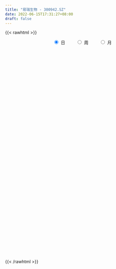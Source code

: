```yaml
---
title: "易瑞生物 - 300942.SZ"
date: 2022-06-15T17:31:27+08:00
draft: false
---
```

{{< rawhtml >}}
    <div style="text-align: center">
        <label style="padding: 1rem;"><input style="margin-right: .5rem" type="radio" name="period" value="D" checked onclick="period_change(this)">日</label>
        <label style="padding: 1rem;"><input style="margin-right: .5rem" type="radio" name="period" value="W" onclick="period_change(this)">周</label>
        <label style="padding: 1rem;"><input style="margin-right: .5rem" type="radio" name="period" value="M" onclick="period_change(this)">月</label>
    </div>
    <div id="chart" style="height: 700px;"></div> 
    <script type="text/javascript">
        const D_v = [279755.06,188403.3,221641.93,152566.03,153654.93,127085.87,84491.31,83499.52,71512.62,59123.34,61080.23,44884.67,67036.78,63543.67,135562.71,148686.17,78636.88,68872.18,53195.93,41425.72,33479.19,49875.43,51352.64,62597.63,61148.64,69597.68,40788.66,37536.5,26114.62,25911.41,30234.73,28211.03,25060.8,28351.34,35619.88,65039.66,72675.72,70025.19,50356.42,158383.12,156424.78,131059.04,154776.22,127318.85,109250.95,78703.39,117988.22,116887.33,110960.3,156172.21,125263.96,108899.17,80604.07,82372.97,80002.42,47372.64,43486.73,48107.46,53986.87,65742.09,64084.0,55228.84,53587.89,34488.55,39246.0,29333.37,38713.79,31455.11,29136.9,34364.57,69230.31,58573.95,41729.26,30978.1,28121.85,65242.85,44527.0,70469.61,73253.2,48001.06,42517.33,27955.58,28753.88,26866.84,35921.79,28313.08,26892.07,18427.32,21470.28,42748.47,60579.39,55135.53,76787.23,49696.63,36088.09,33432.94,41871.88,46155.1,31952.72,22285.05,20384.08,51089.37,63665.97,37195.7,69541.22,89143.31,57887.67,59114.38,42092.91,41153.94,40420.63,67367.44,80460.29,115011.47,104765.4,115134.87,77580.27,73922.85,49116.07,47219.81,40361.69,62577.21,48141.95,36058.7,41335.79,65576.46,29747.3,22471.52,22475.93,25942.16,34009.27,29161.07,29401.36,23418.02,39359.62,30891.89,24176.95,17313.54,21475.92,31676.88,23057.41,14587.15,21020.07,18829.95,18216.85,20767.64,20868.5,39468.34,25351.12,14515.72,11983.57,15774.66,12079.6,7691.88,12952.93,9853.58,10841.02,16847.54,13456.4,10710.86,13040.04,21234.38,16512.69,9966.58,8596.96,9895.03,12089.05,9433.93,8571.01,17161.03,10636.72,9089.3,11615.29,11628.24,17740.25,12845.98,10302.33,7830.37,16017.39,9560.69,10427.7,10724.16,20338.19,16198.53,14522.12,11553.51,14559.56,14572.48,16736.75,21119.52,61562.69,50517.13,67728.78,85915.24,57191.9,55378.25,57218.53,33386.51,24994.82,14542.38,15597.16,16165.95,14585.68,22481.61,17704.97,18945.84,18294.04,25582.48,18977.94,21397.26,12966.02,18624.02,11007.54,17456.04,45687.79,48409.48,38024.8,25322.29,24784.41,12963.77,55761.11,192491.14,235516.05,169464.3,166423.12,210418.91,163918.95,134895.54,80554.19,108480.32,80673.16,42250.99,50714.3,33502.47,51052.04,41519.35,35760.38,32530.36,37354.87,76424.79,66445.24,31346.72,25667.08,28517.56,60590.65,62821.39,54251.54,39297.27,25586.11,47856.2,49046.47,148925.51,143113.94,90834.81,80357.45,85498.46,56585.03,56354.98,58178.63,106530.43,180915.86,248476.4,240259.37,179590.07,194840.35,134517.82,113456.7,104704.75,69160.28,139521.55,92142.67,78809.25,88832.57,63381.75,91088.43,62241.4,41909.23,49903.77,47887.68,47106.18,43200.11,27268.73,68130.89,43092.49,30161.23,23897.47,34139.81,37338.94,29255.48,35949.83,44149.39,43187.93,33927.06,35089.85,38943.9,44712.82,49429.65,40079.08,60927.09,38442.94,33030.32,32701.65,23329.97,19038.44,22457.07,32050.97,49881.36,43895.95,21577.8,18282.98,32589.24,17917.02,24956.22,20875.88,23101.84,29666.61,31546.31,28565.78,21061.77,17977.17,22125.17,28227.06,25274.66]
const D_histogram = [0.0,-0.3860968661,-0.3121374664,-0.474379675,-0.5644839732,-0.8241727542,-1.0080979295,-1.0438900712,-1.0885170994,-1.0004823726,-0.9394843039,-0.8377763827,-0.807786516,-0.6769748725,-0.3446947486,-0.0897568836,0.0244107589,0.0551548623,0.0580385841,0.0297747977,0.0344562594,0.1200900022,0.1770336282,0.2572786349,0.3830734215,0.4367766662,0.4121274884,0.3342541225,0.2952643612,0.2584044949,0.2063539587,0.2153253578,0.1958508644,0.2159192589,0.2700772303,0.3695888724,0.4487105495,0.5060527405,0.4549635199,0.7230115083,0.7280272851,0.7372886497,0.9346690722,1.027521454,0.8849132376,0.7125008303,0.6960242225,0.6125511079,0.5621795116,0.678780644,0.7321952094,0.4843515727,0.3263314038,0.1332333686,-0.1422313716,-0.2911842564,-0.4015095383,-0.3896659726,-0.3418253766,-0.312718285,-0.2266048309,-0.2504338383,-0.3490108249,-0.3901961597,-0.4638369633,-0.5158884299,-0.464988011,-0.4105182543,-0.3493492801,-0.3553147841,-0.2082306244,-0.0809437242,-0.038285659,-0.0495439001,-0.0977218013,0.0200556412,0.0492833007,0.1687839863,0.2169633782,0.2601776529,0.1742534361,0.0791415689,-0.0060743952,-0.0965612085,-0.0615818693,-0.0581461221,-0.076443398,-0.1193544645,-0.1336899945,-0.0301413543,0.0359979855,0.128747558,0.266843743,0.2832014949,0.2255820413,0.2025971948,0.2205709153,0.1076948111,-0.0240878372,-0.0841763791,-0.1336390703,-0.0912193911,0.0176235783,0.0276982126,0.1597085574,0.3155510936,0.367037899,0.2998031994,0.2688492543,0.1435826001,0.0586157875,0.1181004332,0.2175119251,0.4045266226,0.5374444924,0.7795106628,0.7819614489,0.5716884509,0.3360833729,0.1619176372,0.0037512482,0.0234398931,-0.0258085434,-0.1034995436,-0.1340824239,-0.3904152265,-0.4924805851,-0.6011475825,-0.6156264595,-0.5618879605,-0.4784157159,-0.4517062424,-0.4794523216,-0.4724124517,-0.5500754161,-0.5510590776,-0.5390501656,-0.5208513896,-0.4328076171,-0.2975953548,-0.2234678835,-0.1642003129,-0.1769679025,-0.2089242022,-0.1971493936,-0.1319674428,-0.1525752432,-0.1029964384,-0.1336820201,-0.1814918319,-0.1809553092,-0.1369683995,-0.1296444508,-0.1102888682,-0.095642551,-0.053865227,0.0028500199,0.09721912,0.1583280519,0.179071446,0.1908879057,0.0926700101,-0.0357543952,-0.0863150385,-0.1139429312,-0.1191072549,-0.156874728,-0.1782783025,-0.1457773012,-0.2097731373,-0.2206520569,-0.2048232403,-0.1222015169,-0.1032380242,-0.0177193993,0.058485157,0.1240855905,0.1429417978,0.2141483257,0.2514048586,0.2725142606,0.2881570152,0.356970668,0.3500289073,0.3219746518,0.2890824183,0.2465651021,0.2194653026,0.2259236733,0.2506476408,0.3519613297,0.3860385449,0.4908169687,0.6486144503,0.6205709847,0.5673609509,0.3562834837,0.1145848292,-0.0949687365,-0.2125460056,-0.2728462266,-0.2692126825,-0.2633741774,-0.209272532,-0.1879063891,-0.2107243559,-0.2065909666,-0.1514874441,-0.1473904333,-0.1081336082,-0.1022575795,-0.0969573005,-0.1010092271,-0.1289874283,-0.0342698792,0.0737515962,0.1421612977,0.158220407,0.107079533,0.0730535651,0.1349732222,0.5381029568,0.870446787,1.0458436575,1.0844875123,1.2984011667,1.2729547747,0.8572367006,0.4930731938,0.1026081337,-0.2585802059,-0.4938266421,-0.7585693333,-0.9183406715,-1.0107839106,-1.0596209828,-1.0123336801,-0.9534704713,-0.834019249,-0.6643609731,-0.6697245538,-0.6559836871,-0.5912031239,-0.4926512406,-0.3833573152,-0.2224083276,-0.1212525621,-0.1270562637,-0.0882635255,-0.1107812112,-0.0343625518,0.37136489,0.5433756802,0.655644697,0.688627515,0.6654258612,0.6073466744,0.4212154149,0.2248858272,0.2029748252,0.3223426591,0.7976851416,0.773158601,0.5363174632,0.4513726546,0.3252970165,0.2010070524,0.0022070541,-0.119920731,-0.0801027192,-0.2240354024,-0.2944796616,-0.260253803,-0.2496921233,-0.3739244624,-0.4967826406,-0.5390928644,-0.6359605458,-0.7343310959,-0.7304485067,-0.6820741517,-0.6680594557,-0.5260976025,-0.4952549671,-0.4496702475,-0.3994010951,-0.4098238411,-0.4689320003,-0.4841884648,-0.5881188823,-0.5551303676,-0.4776310818,-0.4651902357,-0.3705887518,-0.2343486809,-0.1054215707,0.0334634513,0.1233697993,0.1571613869,0.2174693802,0.2390479337,0.2442482523,0.2415445933,0.2462416082,0.2400916999,0.2728670388,0.3347198552,0.2576301568,0.2302868773,0.1992943074,0.208666364,0.1779154546,0.1761914164,0.1687371243,0.1915207622,0.2418369044,0.2775030877,0.2817013189,0.2321287296,0.2243135539,0.2336350715,0.2111949041,0.1816674788]
const D_fast = [0.0,-0.4826210826,-0.4866960495,-0.7675331769,-0.9987584684,-1.4644904379,-1.9004400956,-2.1972047551,-2.5139610581,-2.6760469245,-2.8499199317,-2.9576561063,-3.1296128686,-3.1680449431,-2.9219385065,-2.6894398623,-2.5691695301,-2.5246367111,-2.5072433433,-2.5280634302,-2.5147679037,-2.3991116603,-2.2979096273,-2.1533449619,-1.9317818199,-1.7688844087,-1.6905017143,-1.6848115497,-1.6499852206,-1.6222439632,-1.6227060098,-1.5599032712,-1.5304150485,-1.4563668392,-1.3346895603,-1.1427807001,-0.9514813856,-0.7676260095,-0.7049743501,-0.2561734847,-0.0691508866,0.1244326405,0.555480331,0.9052130763,0.9838331693,0.9895459696,1.1470754174,1.2167400798,1.3069133613,1.5932096547,1.8296730225,1.702917279,1.6264799611,1.466690268,1.1556676849,0.933918736,0.7232160696,0.6376431421,0.6000273939,0.5509549143,0.5804171606,0.4939796936,0.3081500008,0.169415626,-0.0201844183,-0.2012079924,-0.2665545762,-0.3147143832,-0.340882729,-0.4356769289,-0.3406504254,-0.2335994563,-0.2005128058,-0.2241570219,-0.2967653734,-0.1739740206,-0.1324255359,0.0292711462,0.1316913826,0.2399500706,0.1975892129,0.1222627378,0.0355281749,-0.0790989405,-0.0595150686,-0.070615852,-0.1080239774,-0.1807736599,-0.2285316886,-0.132518387,-0.0573795508,0.0675569112,0.2723640319,0.3595221575,0.3582982143,0.3859626665,0.4590791158,0.3731267144,0.2353221068,0.1541894701,0.0713170114,0.0909318428,0.2041807068,0.2211798942,0.3931173784,0.6278476879,0.7710939682,0.7788100684,0.8150684368,0.7256974327,0.655384567,0.744394321,0.8981837942,1.1863301473,1.4536091402,1.8905529763,2.0884941246,2.0211432393,1.8695590046,1.7358726781,1.5786441012,1.6041927193,1.548492147,1.444926261,1.3808227747,1.0268861654,0.8017006606,0.5427467675,0.3743612756,0.2876277845,0.2514961002,0.165279013,0.0176698534,-0.0933933896,-0.308575208,-0.4473236389,-0.5700772684,-0.6820913397,-0.7022494714,-0.6414360479,-0.6231755475,-0.6049580551,-0.6619676203,-0.7461549706,-0.7836675103,-0.7514774203,-0.8102290315,-0.7863993363,-0.8505054231,-0.9436881928,-0.9883904973,-0.9786456876,-1.0037328516,-1.011949486,-1.0212138066,-0.9929027893,-0.9354750374,-0.8168011573,-0.7161102125,-0.6505989569,-0.5910605207,-0.6661109138,-0.8034739179,-0.8756133209,-0.9317269464,-0.9666680838,-1.0436542389,-1.109627389,-1.113570713,-1.2300098334,-1.2960517673,-1.3314287608,-1.2793574166,-1.2862034299,-1.2051146548,-1.1142888093,-1.0176669781,-0.9630753214,-0.8383317121,-0.7382239645,-0.6489859974,-0.5613039891,-0.4032476692,-0.322682203,-0.2702427956,-0.2308644246,-0.2117404652,-0.1839739391,-0.12103465,-0.0336487723,0.1556552489,0.2862421004,0.5137247663,0.8336758605,0.960775141,1.049405345,0.9273987487,0.7143463015,0.4810505516,0.3103367812,0.1818250035,0.118155377,0.0581503377,0.0599338501,0.0343233957,-0.04117566,-0.0886900123,-0.0714583509,-0.1042089483,-0.0919855253,-0.1116738916,-0.1306129376,-0.1599171709,-0.2201422293,-0.1339921499,-0.0075327755,0.0964172504,0.1520314615,0.1276604707,0.1118978941,0.2075608567,0.7452163305,1.2951718575,1.7320296423,2.0417953753,2.5803093213,2.873101623,2.671692724,2.4307975157,2.0659844891,1.640151098,1.2814480012,0.8270629767,0.4377064706,0.0925672539,-0.2211750641,-0.4269711814,-0.6064755904,-0.6955291804,-0.6919611477,-0.8647558669,-1.0150109219,-1.0980311397,-1.1226420665,-1.10918747,-1.0038405642,-0.9329979393,-0.9705657068,-0.95383885,-1.0040518384,-0.936223817,-0.4376551527,-0.1298004425,0.1463797486,0.3515194453,0.4946742568,0.5884317387,0.5076043328,0.367496202,0.3963289062,0.596282405,1.2710461729,1.4398092825,1.3370475104,1.3649458656,1.3201944815,1.2461562805,1.0479080458,0.8958000779,0.9155924099,0.7156508761,0.5715867015,0.5407491094,0.4888877582,0.2711743035,0.0241204651,-0.1529629748,-0.4088207926,-0.6907741167,-0.8695036542,-0.991647837,-1.144648005,-1.1342105524,-1.2271816588,-1.294014501,-1.3435956224,-1.4564743287,-1.6328154879,-1.7691190687,-2.0200792067,-2.125873284,-2.1677817686,-2.2716384814,-2.2696841854,-2.1920312848,-2.0894595673,-1.9422086825,-1.8214598846,-1.7483779503,-1.6337026119,-1.552362075,-1.4860996933,-1.428417204,-1.362159787,-1.3082867704,-1.2072946717,-1.0617618916,-1.0744440508,-1.0442156109,-1.025384604,-0.9638459564,-0.9501180022,-0.9077941862,-0.8730641972,-0.8024003688,-0.6916250005,-0.5865830452,-0.5119594844,-0.5034998912,-0.4552366785,-0.387506393,-0.3571478343,-0.34125839]
const D_slow = [0.0,-0.0965242165,-0.1745585831,-0.2931535019,-0.4342744952,-0.6403176837,-0.8923421661,-1.1533146839,-1.4254439588,-1.6755645519,-1.9104356279,-2.1198797235,-2.3218263525,-2.4910700707,-2.5772437578,-2.5996829787,-2.593580289,-2.5797915734,-2.5652819274,-2.557838228,-2.5492241631,-2.5192016625,-2.4749432555,-2.4106235968,-2.3148552414,-2.2056610749,-2.1026292028,-2.0190656721,-1.9452495818,-1.8806484581,-1.8290599684,-1.775228629,-1.7262659129,-1.6722860982,-1.6047667906,-1.5123695725,-1.4001919351,-1.27367875,-1.15993787,-0.979184993,-0.7971781717,-0.6128560093,-0.3791887412,-0.1223083777,0.0989199317,0.2770451393,0.4510511949,0.6041889719,0.7447338498,0.9144290108,1.0974778131,1.2185657063,1.3001485572,1.3334568994,1.2978990565,1.2251029924,1.1247256078,1.0273091147,0.9418527705,0.8636731993,0.8070219915,0.744413532,0.6571608257,0.5596117858,0.443652545,0.3146804375,0.1984334348,0.0958038712,0.0084665511,-0.0803621449,-0.132419801,-0.152655732,-0.1622271468,-0.1746131218,-0.1990435721,-0.1940296618,-0.1817088366,-0.1395128401,-0.0852719955,-0.0202275823,0.0233357767,0.043121169,0.0416025701,0.017462268,0.0020668007,-0.0124697298,-0.0315805794,-0.0614191955,-0.0948416941,-0.1023770327,-0.0933775363,-0.0611906468,0.0055202889,0.0763206627,0.132716173,0.1833654717,0.2385082005,0.2654319033,0.259409944,0.2383658492,0.2049560817,0.1821512339,0.1865571285,0.1934816816,0.233408821,0.3122965944,0.4040560691,0.479006869,0.5462191825,0.5821148326,0.5967687795,0.6262938878,0.680671869,0.7818035247,0.9161646478,1.1110423135,1.3065326757,1.4494547884,1.5334756317,1.573955041,1.574892853,1.5807528263,1.5743006904,1.5484258045,1.5149051986,1.4173013919,1.2941812457,1.14389435,0.9899877352,0.849515745,0.7299118161,0.6169852554,0.497122175,0.3790190621,0.2415002081,0.1037354387,-0.0310271027,-0.1612399501,-0.2694418544,-0.3438406931,-0.399707664,-0.4407577422,-0.4849997178,-0.5372307684,-0.5865181168,-0.6195099775,-0.6576537883,-0.6834028979,-0.7168234029,-0.7621963609,-0.8074351882,-0.8416772881,-0.8740884008,-0.9016606178,-0.9255712556,-0.9390375623,-0.9383250573,-0.9140202773,-0.8744382644,-0.8296704029,-0.7819484264,-0.7587809239,-0.7677195227,-0.7892982823,-0.8177840152,-0.8475608289,-0.8867795109,-0.9313490865,-0.9677934118,-1.0202366961,-1.0753997104,-1.1266055204,-1.1571558997,-1.1829654057,-1.1873952555,-1.1727739663,-1.1417525687,-1.1060171192,-1.0524800378,-0.9896288231,-0.921500258,-0.8494610042,-0.7602183372,-0.6727111104,-0.5922174474,-0.5199468429,-0.4583055673,-0.4034392417,-0.3469583234,-0.2842964131,-0.1963060807,-0.0997964445,0.0229077977,0.1850614102,0.3402041564,0.4820443941,0.571115265,0.5997614723,0.5760192882,0.5228827868,0.4546712301,0.3873680595,0.3215245152,0.2692063821,0.2222297849,0.1695486959,0.1179009543,0.0800290932,0.0431814849,0.0161480829,-0.009416312,-0.0336556371,-0.0589079439,-0.091154801,-0.0997222708,-0.0812843717,-0.0457440473,-0.0061889455,0.0205809377,0.038844329,0.0725876345,0.2071133737,0.4247250705,0.6861859849,0.9573078629,1.2819081546,1.6001468483,1.8144560234,1.9377243219,1.9633763553,1.8987313038,1.7752746433,1.58563231,1.3560471421,1.1033511645,0.8384459188,0.5853624987,0.3469948809,0.1384900687,-0.0276001746,-0.1950313131,-0.3590272348,-0.5068280158,-0.629990826,-0.7258301548,-0.7814322367,-0.8117453772,-0.8435094431,-0.8655753245,-0.8932706273,-0.9018612652,-0.8090200427,-0.6731761227,-0.5092649484,-0.3371080697,-0.1707516044,-0.0189149358,0.0863889179,0.1426103747,0.193354081,0.2739397458,0.4733610312,0.6666506815,0.8007300473,0.9135732109,0.9948974651,1.0451492282,1.0457009917,1.0157208089,0.9956951291,0.9396862785,0.8660663631,0.8010029124,0.7385798815,0.6450987659,0.5209031058,0.3861298897,0.2271397532,0.0435569792,-0.1390551475,-0.3095736854,-0.4765885493,-0.6081129499,-0.7319266917,-0.8443442536,-0.9441945273,-1.0466504876,-1.1638834877,-1.2849306039,-1.4319603244,-1.5707429163,-1.6901506868,-1.8064482457,-1.8990954337,-1.9576826039,-1.9840379966,-1.9756721337,-1.9448296839,-1.9055393372,-1.8511719921,-1.7914100087,-1.7303479456,-1.6699617973,-1.6084013952,-1.5483784703,-1.4801617106,-1.3964817468,-1.3320742076,-1.2745024882,-1.2246789114,-1.1725123204,-1.1280334568,-1.0839856026,-1.0418013216,-0.993921131,-0.9334619049,-0.864086133,-0.7936608033,-0.7356286208,-0.6795502324,-0.6211414645,-0.5683427385,-0.5229258688]
const D_data = [['2021-02-09', 43.0, 36.04, 31.9, 52.8],['2021-02-10', 30.0, 29.99, 29.0, 35.8],['2021-02-18', 31.0, 34.61, 31.0, 38.68],['2021-02-19', 32.6, 31.06, 29.7, 32.65],['2021-02-22', 30.59, 30.81, 29.81, 32.7],['2021-02-23', 30.09, 27.1, 27.0, 30.1],['2021-02-24', 26.1, 26.0, 25.8, 27.19],['2021-02-25', 26.28, 26.29, 25.96, 27.35],['2021-02-26', 25.1, 24.92, 24.91, 25.88],['2021-03-01', 25.3, 25.64, 24.95, 25.92],['2021-03-02', 25.4, 24.67, 24.58, 25.51],['2021-03-03', 24.28, 24.62, 24.09, 25.07],['2021-03-04', 24.42, 23.1, 23.04, 24.43],['2021-03-05', 23.0, 23.86, 22.64, 24.3],['2021-03-08', 23.86, 26.87, 23.86, 26.87],['2021-03-09', 25.97, 26.95, 24.95, 29.0],['2021-03-10', 26.91, 25.79, 25.55, 27.9],['2021-03-11', 25.25, 24.8, 24.23, 25.69],['2021-03-12', 24.67, 24.22, 24.2, 25.09],['2021-03-15', 24.0, 23.43, 23.17, 24.02],['2021-03-16', 23.42, 23.44, 23.32, 24.14],['2021-03-17', 23.71, 24.4, 23.4, 24.45],['2021-03-18', 24.5, 24.19, 23.72, 24.68],['2021-03-19', 23.71, 24.68, 23.61, 25.18],['2021-03-22', 24.8, 25.73, 24.8, 25.73],['2021-03-23', 25.51, 25.32, 24.3, 25.81],['2021-03-24', 24.89, 24.45, 24.45, 25.47],['2021-03-25', 24.12, 23.51, 23.51, 24.38],['2021-03-26', 23.54, 23.65, 23.5, 23.93],['2021-03-29', 23.83, 23.42, 23.26, 23.9],['2021-03-30', 23.37, 22.91, 22.88, 23.74],['2021-03-31', 23.08, 23.47, 22.8, 23.66],['2021-04-01', 23.67, 23.0, 22.91, 23.8],['2021-04-02', 23.19, 23.42, 23.01, 23.7],['2021-04-06', 23.65, 24.01, 23.41, 24.07],['2021-04-07', 24.3, 25.03, 23.8, 25.3],['2021-04-08', 25.05, 25.38, 24.6, 25.8],['2021-04-09', 25.07, 25.67, 24.36, 26.4],['2021-04-12', 25.99, 24.54, 24.5, 26.24],['2021-04-13', 24.83, 29.45, 24.81, 29.45],['2021-04-14', 29.7, 27.35, 27.0, 29.73],['2021-04-15', 27.43, 27.93, 26.58, 29.6],['2021-04-16', 27.48, 31.45, 27.48, 33.03],['2021-04-19', 31.0, 31.68, 30.11, 32.8],['2021-04-20', 31.05, 29.36, 29.3, 31.28],['2021-04-21', 29.41, 28.8, 28.66, 29.94],['2021-04-22', 28.8, 30.86, 27.51, 31.62],['2021-04-23', 30.2, 30.35, 30.0, 32.6],['2021-04-26', 30.97, 30.97, 30.15, 32.5],['2021-04-27', 31.0, 33.86, 30.01, 35.69],['2021-04-28', 32.94, 34.24, 32.0, 35.2],['2021-04-29', 34.6, 30.59, 30.32, 34.68],['2021-04-30', 30.5, 31.12, 30.1, 32.58],['2021-05-06', 31.21, 30.1, 28.78, 31.97],['2021-05-07', 30.11, 27.98, 27.71, 30.42],['2021-05-10', 28.5, 28.42, 28.0, 29.11],['2021-05-11', 28.29, 28.09, 26.75, 28.29],['2021-05-12', 28.21, 29.19, 27.3, 29.2],['2021-05-13', 28.75, 29.65, 28.63, 30.29],['2021-05-14', 29.42, 29.49, 29.08, 30.99],['2021-05-17', 29.8, 30.42, 29.8, 31.49],['2021-05-18', 30.43, 29.13, 28.79, 30.8],['2021-05-19', 29.13, 27.72, 27.52, 29.13],['2021-05-20', 27.3, 27.85, 27.12, 28.3],['2021-05-21', 28.0, 26.86, 26.81, 28.04],['2021-05-24', 26.9, 26.45, 26.03, 26.98],['2021-05-25', 26.6, 27.38, 26.45, 27.84],['2021-05-26', 27.02, 27.38, 26.88, 27.66],['2021-05-27', 27.56, 27.48, 27.22, 27.8],['2021-05-28', 27.5, 26.5, 26.5, 27.68],['2021-05-31', 26.92, 28.56, 26.8, 28.78],['2021-06-01', 28.36, 28.92, 28.36, 29.87],['2021-06-02', 29.34, 28.25, 28.1, 29.58],['2021-06-03', 28.36, 27.6, 27.6, 28.51],['2021-06-04', 27.5, 26.89, 26.78, 27.94],['2021-06-07', 27.77, 29.1, 27.44, 29.12],['2021-06-08', 28.9, 28.39, 28.05, 29.43],['2021-06-09', 28.41, 29.99, 28.04, 30.5],['2021-06-10', 30.18, 29.69, 29.59, 31.29],['2021-06-11', 29.77, 30.06, 29.34, 30.26],['2021-06-15', 29.68, 28.5, 28.4, 29.69],['2021-06-16', 28.69, 28.0, 27.69, 28.8],['2021-06-17', 27.6, 27.67, 27.3, 28.3],['2021-06-18', 27.68, 27.09, 26.88, 27.9],['2021-06-21', 27.08, 28.45, 27.02, 28.54],['2021-06-22', 28.27, 28.11, 27.73, 28.66],['2021-06-23', 28.11, 27.74, 27.4, 28.38],['2021-06-24', 27.76, 27.18, 27.03, 27.82],['2021-06-25', 27.21, 27.27, 26.84, 27.6],['2021-06-28', 27.36, 28.91, 27.0, 28.98],['2021-06-29', 28.68, 28.89, 28.32, 29.8],['2021-06-30', 28.75, 29.71, 28.2, 29.88],['2021-07-01', 29.41, 31.06, 29.01, 32.6],['2021-07-02', 30.5, 30.18, 30.07, 31.04],['2021-07-05', 29.79, 29.36, 28.92, 30.45],['2021-07-06', 29.35, 29.77, 29.0, 29.92],['2021-07-07', 29.75, 30.47, 29.4, 30.94],['2021-07-08', 30.21, 28.74, 28.7, 30.41],['2021-07-09', 28.5, 27.91, 27.66, 28.99],['2021-07-12', 27.91, 28.28, 27.7, 28.47],['2021-07-13', 28.26, 28.06, 27.91, 28.6],['2021-07-14', 28.58, 29.13, 28.45, 30.99],['2021-07-15', 28.91, 30.37, 28.45, 30.58],['2021-07-16', 30.37, 29.5, 29.43, 30.56],['2021-07-19', 29.57, 31.52, 29.57, 31.99],['2021-07-20', 31.39, 32.83, 31.16, 34.33],['2021-07-21', 32.76, 32.41, 31.56, 33.16],['2021-07-22', 32.0, 31.21, 30.7, 32.39],['2021-07-23', 31.29, 31.7, 30.7, 31.75],['2021-07-26', 31.21, 30.34, 30.26, 32.31],['2021-07-27', 29.64, 30.44, 29.41, 31.14],['2021-07-28', 30.25, 32.34, 28.64, 32.63],['2021-07-29', 32.5, 33.5, 31.71, 34.0],['2021-07-30', 33.32, 35.73, 32.01, 38.99],['2021-08-02', 36.3, 36.42, 34.88, 38.18],['2021-08-03', 35.55, 39.48, 35.0, 39.68],['2021-08-04', 38.0, 37.94, 36.81, 38.4],['2021-08-05', 37.3, 35.45, 35.05, 38.88],['2021-08-06', 34.9, 34.5, 33.9, 35.66],['2021-08-09', 33.67, 34.58, 33.6, 35.19],['2021-08-10', 34.16, 34.17, 33.73, 34.95],['2021-08-11', 34.13, 36.26, 33.9, 36.45],['2021-08-12', 36.3, 35.54, 35.08, 36.77],['2021-08-13', 35.15, 35.01, 34.28, 35.44],['2021-08-16', 34.82, 35.43, 34.6, 36.36],['2021-08-17', 34.89, 31.82, 31.26, 35.36],['2021-08-18', 31.52, 32.62, 31.52, 32.64],['2021-08-19', 32.3, 31.7, 31.51, 32.51],['2021-08-20', 31.71, 32.21, 30.76, 32.32],['2021-08-23', 32.0, 32.83, 31.7, 33.14],['2021-08-24', 32.5, 33.27, 32.5, 34.18],['2021-08-25', 33.0, 32.58, 32.15, 33.6],['2021-08-26', 32.68, 31.6, 31.58, 33.38],['2021-08-27', 31.34, 31.66, 31.24, 32.17],['2021-08-30', 32.14, 30.04, 29.96, 32.27],['2021-08-31', 30.22, 30.37, 29.16, 30.75],['2021-09-01', 30.4, 30.13, 29.28, 30.53],['2021-09-02', 30.18, 29.85, 29.77, 30.5],['2021-09-03', 29.82, 30.6, 29.6, 30.81],['2021-09-06', 31.2, 31.46, 30.6, 31.8],['2021-09-07', 31.35, 31.0, 30.68, 31.66],['2021-09-08', 30.95, 30.96, 30.68, 31.2],['2021-09-09', 30.9, 29.98, 29.9, 31.18],['2021-09-10', 29.78, 29.39, 29.19, 30.2],['2021-09-13', 29.73, 29.64, 29.4, 30.28],['2021-09-14', 29.75, 30.3, 29.31, 30.48],['2021-09-15', 30.3, 29.14, 29.01, 30.3],['2021-09-16', 29.1, 29.9, 28.28, 30.85],['2021-09-17', 29.7, 28.75, 28.0, 29.7],['2021-09-22', 28.0, 28.09, 27.99, 29.46],['2021-09-23', 28.22, 28.31, 28.22, 29.04],['2021-09-24', 28.03, 28.73, 28.03, 29.18],['2021-09-27', 28.34, 28.18, 28.14, 29.0],['2021-09-28', 28.28, 28.18, 28.04, 28.4],['2021-09-29', 28.22, 28.0, 28.0, 28.74],['2021-09-30', 28.5, 28.3, 28.11, 28.59],['2021-10-08', 28.5, 28.6, 28.4, 28.93],['2021-10-11', 28.79, 29.39, 28.66, 29.94],['2021-10-12', 29.1, 29.37, 28.66, 29.64],['2021-10-13', 29.27, 29.1, 28.84, 29.36],['2021-10-14', 29.0, 29.11, 29.0, 29.6],['2021-10-15', 29.03, 27.5, 27.5, 29.15],['2021-10-18', 27.42, 26.42, 26.25, 27.58],['2021-10-19', 26.61, 26.75, 26.28, 26.95],['2021-10-20', 26.97, 26.63, 26.4, 26.97],['2021-10-21', 26.68, 26.61, 26.3, 26.88],['2021-10-22', 26.61, 25.85, 25.82, 26.69],['2021-10-25', 25.75, 25.63, 25.45, 26.15],['2021-10-26', 25.73, 26.07, 25.6, 26.1],['2021-10-27', 26.19, 24.49, 24.32, 26.19],['2021-10-28', 25.0, 24.63, 24.56, 25.47],['2021-10-29', 24.59, 24.65, 24.14, 25.08],['2021-11-01', 25.07, 25.46, 24.66, 25.5],['2021-11-02', 25.6, 24.68, 24.6, 25.6],['2021-11-03', 24.8, 25.58, 24.69, 26.3],['2021-11-04', 25.42, 25.75, 25.31, 25.87],['2021-11-05', 25.81, 25.91, 25.67, 25.99],['2021-11-08', 25.8, 25.5, 25.2, 25.81],['2021-11-09', 25.7, 26.39, 25.55, 26.5],['2021-11-10', 26.66, 26.3, 25.85, 26.66],['2021-11-11', 26.85, 26.33, 26.28, 26.85],['2021-11-12', 26.22, 26.46, 26.12, 26.66],['2021-11-15', 26.7, 27.5, 26.63, 27.74],['2021-11-16', 27.54, 26.9, 26.8, 27.7],['2021-11-17', 26.41, 26.72, 26.41, 27.39],['2021-11-18', 26.73, 26.66, 26.6, 27.19],['2021-11-19', 26.53, 26.48, 26.02, 26.84],['2021-11-22', 26.44, 26.61, 25.85, 26.65],['2021-11-23', 26.62, 27.1, 26.38, 27.43],['2021-11-24', 27.16, 27.56, 27.16, 27.79],['2021-11-25', 27.57, 29.07, 27.1, 30.25],['2021-11-26', 29.2, 28.87, 28.0, 29.6],['2021-11-29', 30.19, 30.48, 28.69, 31.15],['2021-11-30', 29.8, 32.33, 29.57, 33.18],['2021-12-01', 31.71, 30.9, 30.88, 32.77],['2021-12-02', 30.65, 30.9, 30.4, 33.19],['2021-12-03', 30.34, 28.65, 28.5, 30.74],['2021-12-06', 28.27, 27.31, 27.3, 28.69],['2021-12-07', 27.5, 26.58, 26.46, 27.69],['2021-12-08', 26.44, 26.8, 26.44, 26.92],['2021-12-09', 26.62, 26.91, 26.62, 27.19],['2021-12-10', 26.93, 27.4, 26.85, 27.47],['2021-12-13', 27.66, 27.29, 27.14, 27.66],['2021-12-14', 27.34, 27.91, 27.34, 28.17],['2021-12-15', 27.8, 27.58, 27.5, 27.99],['2021-12-16', 27.7, 26.89, 26.59, 27.7],['2021-12-17', 26.9, 27.03, 26.6, 27.59],['2021-12-20', 27.0, 27.7, 26.93, 28.07],['2021-12-21', 27.42, 27.11, 26.82, 27.61],['2021-12-22', 27.11, 27.57, 26.81, 28.12],['2021-12-23', 27.7, 27.19, 27.09, 27.86],['2021-12-24', 27.1, 27.13, 26.65, 27.99],['2021-12-27', 26.95, 26.93, 26.66, 27.43],['2021-12-28', 26.9, 26.44, 26.16, 27.15],['2021-12-29', 26.27, 28.08, 26.27, 28.85],['2021-12-30', 28.79, 28.8, 28.01, 29.3],['2021-12-31', 28.39, 28.86, 28.01, 29.51],['2022-01-04', 28.75, 28.55, 28.28, 29.17],['2022-01-05', 28.83, 27.72, 27.31, 28.83],['2022-01-06', 27.63, 27.78, 27.47, 28.0],['2022-01-07', 27.97, 29.15, 27.54, 29.29],['2022-01-10', 30.2, 34.98, 30.18, 34.98],['2022-01-11', 33.0, 36.7, 32.56, 41.5],['2022-01-12', 34.91, 36.96, 34.2, 38.07],['2022-01-13', 35.8, 36.8, 35.8, 41.02],['2022-01-14', 35.84, 40.8, 35.32, 43.6],['2022-01-17', 42.38, 39.55, 38.01, 42.38],['2022-01-18', 40.75, 34.56, 34.5, 40.88],['2022-01-19', 33.31, 33.9, 33.29, 35.06],['2022-01-20', 33.58, 32.04, 31.55, 35.49],['2022-01-21', 31.52, 30.58, 30.42, 32.2],['2022-01-24', 30.3, 30.5, 30.06, 30.95],['2022-01-25', 30.67, 28.51, 28.51, 30.67],['2022-01-26', 29.01, 28.21, 28.0, 29.51],['2022-01-27', 28.69, 27.77, 27.51, 28.98],['2022-01-28', 27.69, 27.24, 26.8, 28.47],['2022-02-07', 27.49, 27.71, 27.08, 28.28],['2022-02-08', 27.7, 27.42, 26.8, 28.08],['2022-02-09', 27.45, 27.98, 27.0, 28.19],['2022-02-10', 27.95, 28.8, 27.65, 29.85],['2022-02-11', 28.45, 26.5, 26.2, 28.45],['2022-02-14', 25.8, 26.19, 25.8, 26.81],['2022-02-15', 26.19, 26.48, 25.4, 26.73],['2022-02-16', 26.66, 26.83, 26.2, 27.35],['2022-02-17', 27.97, 27.08, 27.02, 28.39],['2022-02-18', 26.71, 28.11, 26.56, 28.45],['2022-02-21', 28.26, 27.82, 27.2, 28.29],['2022-02-22', 27.2, 26.52, 26.5, 27.4],['2022-02-23', 26.6, 26.96, 26.52, 27.15],['2022-02-24', 26.9, 26.03, 25.45, 27.35],['2022-02-25', 26.32, 27.23, 26.17, 27.32],['2022-02-28', 27.5, 32.68, 26.78, 32.68],['2022-03-01', 32.71, 31.58, 30.5, 33.39],['2022-03-02', 31.34, 32.0, 30.43, 32.27],['2022-03-03', 31.68, 31.88, 31.38, 32.64],['2022-03-04', 31.2, 31.71, 31.15, 32.93],['2022-03-07', 31.59, 31.55, 31.1, 32.4],['2022-03-08', 31.7, 29.7, 29.25, 31.77],['2022-03-09', 30.32, 28.81, 27.6, 30.4],['2022-03-10', 29.45, 30.6, 28.5, 31.2],['2022-03-11', 30.6, 32.88, 30.0, 35.6],['2022-03-14', 33.99, 39.46, 33.0, 39.46],['2022-03-15', 37.23, 35.13, 34.0, 37.8],['2022-03-16', 34.44, 32.39, 30.48, 34.6],['2022-03-17', 31.29, 33.94, 31.27, 36.22],['2022-03-18', 33.85, 33.3, 32.14, 34.05],['2022-03-21', 33.35, 33.0, 32.32, 33.98],['2022-03-22', 32.56, 31.42, 30.54, 32.8],['2022-03-23', 31.15, 31.61, 30.75, 31.73],['2022-03-24', 31.67, 33.48, 30.94, 33.58],['2022-03-25', 32.88, 30.91, 30.9, 32.9],['2022-03-28', 31.6, 31.17, 31.0, 32.64],['2022-03-29', 31.02, 32.28, 31.0, 32.8],['2022-03-30', 32.0, 32.01, 31.01, 32.27],['2022-03-31', 31.88, 29.86, 29.8, 32.97],['2022-04-01', 28.85, 28.94, 28.44, 29.35],['2022-04-06', 29.1, 29.15, 28.68, 29.65],['2022-04-07', 29.2, 27.66, 27.63, 29.2],['2022-04-08', 27.63, 26.58, 26.38, 27.66],['2022-04-11', 26.58, 27.01, 26.41, 27.46],['2022-04-12', 27.41, 27.11, 25.96, 27.86],['2022-04-13', 26.57, 26.25, 25.92, 26.91],['2022-04-14', 26.26, 27.72, 26.26, 28.2],['2022-04-15', 27.31, 26.29, 26.06, 27.64],['2022-04-18', 25.78, 26.19, 25.0, 26.44],['2022-04-19', 25.88, 26.04, 25.66, 26.46],['2022-04-20', 26.4, 24.92, 24.81, 26.4],['2022-04-21', 24.92, 23.61, 23.52, 25.15],['2022-04-22', 23.27, 23.4, 22.69, 23.72],['2022-04-25', 22.97, 21.34, 21.3, 23.4],['2022-04-26', 21.22, 22.19, 21.2, 22.7],['2022-04-27', 21.7, 22.4, 20.91, 22.6],['2022-04-28', 22.29, 21.2, 21.02, 22.29],['2022-04-29', 21.3, 21.92, 21.3, 22.12],['2022-05-05', 22.24, 22.55, 21.79, 22.88],['2022-05-06', 22.0, 22.76, 21.8, 23.28],['2022-05-09', 22.81, 23.3, 22.29, 23.73],['2022-05-10', 22.83, 23.09, 22.52, 23.24],['2022-05-11', 23.16, 22.56, 22.51, 23.64],['2022-05-12', 22.29, 23.03, 22.0, 23.36],['2022-05-13', 23.04, 22.69, 22.46, 23.47],['2022-05-16', 22.76, 22.5, 22.35, 23.35],['2022-05-17', 22.76, 22.36, 21.81, 22.8],['2022-05-18', 22.37, 22.42, 22.16, 22.68],['2022-05-19', 22.16, 22.25, 21.72, 22.35],['2022-05-20', 22.48, 22.8, 22.09, 22.89],['2022-05-23', 23.2, 23.46, 22.85, 23.8],['2022-05-24', 23.39, 21.72, 21.66, 23.6],['2022-05-25', 21.57, 22.07, 21.57, 22.09],['2022-05-26', 22.1, 21.86, 21.33, 22.2],['2022-05-27', 22.06, 22.3, 21.82, 23.1],['2022-05-30', 22.12, 21.73, 21.52, 22.23],['2022-05-31', 21.65, 21.99, 21.23, 22.1],['2022-06-01', 21.99, 21.88, 21.7, 22.34],['2022-06-02', 21.87, 22.3, 21.6, 22.33],['2022-06-06', 22.38, 22.88, 22.31, 22.98],['2022-06-07', 22.98, 23.01, 22.47, 23.25],['2022-06-08', 23.02, 22.83, 22.27, 23.18],['2022-06-09', 22.81, 22.13, 22.03, 22.82],['2022-06-10', 21.89, 22.58, 21.88, 22.6],['2022-06-13', 22.5, 22.89, 22.38, 23.12],['2022-06-14', 22.83, 22.55, 21.83, 22.83],['2022-06-15', 22.57, 22.4, 22.4, 22.95]]
const W_v = [468158.36,374207.96,520244.25,295668.69,484953.87,238730.61,235186.1,137769.31,243360.45,650999.58,550148.74,581899.71,162375.39,258695.79,246635.28,163003.74,228633.47,301493.72,126093.63,131024.54,284947.25,189500.73,194620.17,317779.49,344413.77,420519.46,234359.36,181607.0,141931.88,133217.92,109171.46,124672.45,42273.95,42577.99,10841.02,75289.22,57060.31,54891.99,64132.09,54560.31,77171.91,164508.57,323432.7000000001,104686.82,92012.14,97547.72,160585.65,118831.58,974313.52,568522.16,219039.15,248515.64,208943.4,216037.59,548730.17,458564.93,997684.01,518985.95,384353.4,139700.68,228798.4,154792.93,192304.06,83656.72,221909.08,129578.1,166227.33,86850.96,128817.64,75626.89]
const W_histogram = [0.0,0.0682849003,-0.2844911454,-0.5578447863,-0.6751958294,-0.6806950565,-0.7093363311,-0.6983103178,-0.503140222,0.0236397899,0.2915323873,0.5017905662,0.4142317793,0.4404050828,0.271282509,0.1328657368,0.0685112219,0.2312080197,0.1353199209,0.0830996506,0.2350198235,0.1758162084,0.2333233062,0.3993647846,0.740605433,0.8364002272,0.8824690032,0.6817076806,0.4787982681,0.2515410346,0.0107902958,-0.1894458841,-0.3137928749,-0.4095055621,-0.4347331648,-0.5028134939,-0.6281378998,-0.7526224696,-0.7113481277,-0.6120322155,-0.5139716922,-0.2694192085,-0.1118182888,-0.082455963,-0.0786628469,-0.0609212671,0.0687945406,0.1698394754,0.9721986825,0.7741589483,0.3967711708,0.0917764095,-0.0020931495,-0.1176139366,0.1016812406,0.3078685427,0.4464664611,0.3550899086,0.15035402,-0.1399322868,-0.3362011524,-0.6284126245,-0.87402567,-0.9275072214,-0.9137209806,-0.8449255541,-0.7822608242,-0.6930319223,-0.5723821328,-0.4664145516]
const W_fast = [0.0,0.0853561254,-0.3385427066,-0.7513575442,-1.0375075446,-1.2131805358,-1.4191558932,-1.5827074594,-1.5133224191,-0.9806324597,-0.6398567654,-0.3041509449,-0.2881517871,-0.1518772129,-0.2531791594,-0.3583794974,-0.4056062068,-0.185107404,-0.2471655227,-0.2786108803,-0.0679357516,-0.0831853145,0.0326526098,0.2985352843,0.824927291,1.1298221419,1.3965081688,1.3661737663,1.2829639209,1.118591946,0.8805387811,0.6329411302,0.4301459207,0.232056843,0.0981459491,-0.0956377535,-0.3779966344,-0.6906368216,-0.8271995116,-0.8808916532,-0.911324053,-0.7341263714,-0.604480024,-0.5957316888,-0.6116042845,-0.6090930214,-0.4621785786,-0.318673775,0.7267351028,0.7222351056,0.4440401208,0.1619894619,0.0675966156,-0.0773276557,0.1673878316,0.4505422694,0.7007568031,0.6981527278,0.5310053442,0.2057359657,-0.074583188,-0.5238978163,-0.9880172793,-1.273375636,-1.4880196404,-1.6304556024,-1.7633560785,-1.8473851573,-1.8698309009,-1.8804669576]
const W_slow = [0.0,0.0170712251,-0.0540515613,-0.1935127578,-0.3623117152,-0.5324854793,-0.7098195621,-0.8843971416,-1.0101821971,-1.0042722496,-0.9313891527,-0.8059415112,-0.7023835664,-0.5922822957,-0.5244616684,-0.4912452342,-0.4741174287,-0.4163154238,-0.3824854436,-0.3617105309,-0.302955575,-0.2590015229,-0.2006706964,-0.1008295003,0.084321858,0.2934219148,0.5140391656,0.6844660857,0.8041656528,0.8670509114,0.8697484854,0.8223870143,0.7439387956,0.6415624051,0.5328791139,0.4071757404,0.2501412655,0.0619856481,-0.1158513839,-0.2688594377,-0.3973523608,-0.4647071629,-0.4926617351,-0.5132757259,-0.5329414376,-0.5481717544,-0.5309731192,-0.4885132504,-0.2454635797,-0.0519238427,0.04726895,0.0702130524,0.069689765,0.0402862809,0.065706591,0.1426737267,0.254290342,0.3430628191,0.3806513242,0.3456682525,0.2616179644,0.1045148082,-0.1139916093,-0.3458684146,-0.5742986598,-0.7855300483,-0.9810952543,-1.1543532349,-1.2974487681,-1.414052406]
const W_data = [['2021-02-10', 43.0, 29.99, 29.0, 52.8],['2021-02-19', 31.0, 31.06, 29.7, 38.68],['2021-02-26', 30.59, 24.92, 24.91, 32.7],['2021-03-05', 25.3, 23.86, 22.64, 25.92],['2021-03-12', 23.86, 24.22, 23.86, 29.0],['2021-03-19', 24.0, 24.68, 23.17, 25.18],['2021-03-26', 24.8, 23.65, 23.5, 25.81],['2021-04-02', 23.83, 23.42, 22.8, 23.9],['2021-04-09', 23.65, 25.67, 23.41, 26.4],['2021-04-16', 25.99, 31.45, 24.5, 33.03],['2021-04-23', 31.0, 30.35, 27.51, 32.8],['2021-04-30', 30.97, 31.12, 30.01, 35.69],['2021-05-07', 31.21, 27.98, 27.71, 31.97],['2021-05-14', 28.5, 29.49, 26.75, 30.99],['2021-05-21', 29.8, 26.86, 26.81, 31.49],['2021-05-28', 26.9, 26.5, 26.03, 27.84],['2021-06-04', 26.92, 26.89, 26.78, 29.87],['2021-06-11', 27.77, 30.06, 27.44, 31.29],['2021-06-18', 29.68, 27.09, 26.88, 29.69],['2021-06-25', 27.08, 27.27, 26.84, 28.66],['2021-07-02', 27.36, 30.18, 27.0, 32.6],['2021-07-09', 29.79, 27.91, 27.66, 30.94],['2021-07-16', 27.91, 29.5, 27.7, 30.99],['2021-07-23', 29.57, 31.7, 29.57, 34.33],['2021-07-30', 31.21, 35.73, 28.64, 38.99],['2021-08-06', 36.3, 34.5, 33.9, 39.68],['2021-08-13', 33.67, 35.01, 33.6, 36.77],['2021-08-20', 34.82, 32.21, 30.76, 36.36],['2021-08-27', 32.0, 31.66, 31.24, 34.18],['2021-09-03', 32.14, 30.6, 29.16, 32.27],['2021-09-10', 31.2, 29.39, 29.19, 31.8],['2021-09-17', 29.73, 28.75, 28.0, 30.85],['2021-09-24', 28.0, 28.73, 27.99, 29.46],['2021-09-30', 28.34, 28.3, 28.0, 29.0],['2021-10-08', 28.5, 28.6, 28.4, 28.93],['2021-10-15', 28.79, 27.5, 27.5, 29.94],['2021-10-22', 27.42, 25.85, 25.82, 27.58],['2021-10-29', 25.75, 24.65, 24.14, 26.19],['2021-11-05', 25.07, 25.91, 24.6, 26.3],['2021-11-12', 25.8, 26.46, 25.2, 26.85],['2021-11-19', 26.7, 26.48, 26.02, 27.74],['2021-11-26', 26.44, 28.87, 25.85, 30.25],['2021-12-03', 30.19, 28.65, 28.5, 33.19],['2021-12-10', 28.27, 27.4, 26.44, 28.69],['2021-12-17', 27.66, 27.03, 26.59, 28.17],['2021-12-24', 27.0, 27.13, 26.65, 28.12],['2021-12-31', 26.95, 28.86, 26.16, 29.51],['2022-01-07', 28.75, 29.15, 27.31, 29.29],['2022-01-14', 30.2, 40.8, 30.18, 43.6],['2022-01-21', 42.38, 30.58, 30.42, 42.38],['2022-01-28', 30.3, 27.24, 26.8, 30.95],['2022-02-11', 27.49, 26.5, 26.2, 29.85],['2022-02-18', 25.8, 28.11, 25.4, 28.45],['2022-02-25', 28.26, 27.23, 25.45, 28.29],['2022-03-04', 27.5, 31.71, 26.78, 33.39],['2022-03-11', 31.59, 32.88, 27.6, 35.6],['2022-03-18', 33.99, 33.3, 30.48, 39.46],['2022-03-25', 33.35, 30.91, 30.54, 33.98],['2022-04-01', 31.6, 28.94, 28.44, 32.97],['2022-04-08', 29.1, 26.58, 26.38, 29.65],['2022-04-15', 26.58, 26.29, 25.92, 28.2],['2022-04-22', 25.78, 23.4, 22.69, 26.46],['2022-04-29', 22.97, 21.92, 20.91, 23.4],['2022-05-06', 22.24, 22.76, 21.79, 23.28],['2022-05-13', 22.81, 22.69, 22.0, 23.73],['2022-05-20', 22.76, 22.8, 21.72, 23.35],['2022-05-27', 23.2, 22.3, 21.33, 23.8],['2022-06-02', 22.12, 22.3, 21.23, 22.34],['2022-06-10', 22.38, 22.58, 21.88, 23.25],['2022-06-17', 22.5, 22.4, 21.83, 23.12]]
const M_v = [1362610.5700000003,1338896.4400000002,2079820.6199999999,899940.51,876478.4399999999,1172798.0200000003,1048669.21,381662.26,198082.54,514016.9,624621.01,1880706.4100000001,822422.1399999999,2697151.5499999998,777837.4699999999,644244.47,248422.25]
const M_histogram = [0.0,-0.0925356125,0.3427317635,0.4336388899,0.5397173634,0.9593060323,0.8249698197,0.55856619,0.121245586,0.3225003903,0.2011497847,0.0015619743,0.213948469,0.1457972909,-0.4216956085,-0.7602766926,-0.9142004758]
const M_fast = [0.0,-0.1156695157,0.4052808013,0.6045976502,0.8456054645,1.5050206415,1.5769268839,1.4501648016,1.0431555941,1.325035496,1.2539723365,1.0547750198,1.3206486317,1.2889467764,0.6160299749,0.0873797175,-0.2950941845]
const M_slow = [0.0,-0.0231339031,0.0625490378,0.1709587602,0.3058881011,0.5457146092,0.7519570641,0.8915986116,0.9219100081,1.0025351057,1.0528225518,1.0532130454,1.1067001627,1.1431494854,1.0377255833,0.8476564102,0.6191062912]
const M_data = [['2021-02-26', 43.0, 24.92, 24.91, 52.8],['2021-03-31', 25.3, 23.47, 22.64, 29.0],['2021-04-30', 23.67, 31.12, 22.91, 35.69],['2021-05-31', 31.21, 28.56, 26.03, 31.97],['2021-06-30', 28.36, 29.71, 26.78, 31.29],['2021-07-30', 29.41, 35.73, 27.66, 38.99],['2021-08-31', 36.3, 30.37, 29.16, 39.68],['2021-09-30', 30.4, 28.3, 27.99, 31.8],['2021-10-29', 28.5, 24.65, 24.14, 29.94],['2021-11-30', 25.07, 32.33, 24.6, 33.18],['2021-12-31', 31.71, 28.86, 26.16, 33.19],['2022-01-28', 28.75, 27.24, 26.8, 43.6],['2022-02-28', 27.49, 32.68, 25.4, 32.68],['2022-03-31', 32.71, 29.86, 27.6, 39.46],['2022-04-29', 28.85, 21.92, 20.91, 29.65],['2022-05-31', 22.24, 21.99, 21.23, 23.8],['2022-06-30', 21.99, 22.4, 21.6, 23.25]]
        const D_a = [null,null,null,null,null,null,null,null,null,null,null,null,null,22.64,null,null,null,null,null,null,null,null,null,null,null,25.81,null,null,null,null,null,22.8,null,null,null,null,null,null,null,null,null,null,null,null,null,null,null,null,null,35.69,null,null,null,null,null,null,26.75,null,null,null,31.49,null,null,null,null,26.03,null,null,null,null,null,null,null,null,null,null,null,null,31.29,null,null,null,null,null,null,null,null,null,26.84,null,null,null,32.6,null,null,null,null,null,27.66,null,null,null,null,null,null,34.33,null,null,null,null,null,28.64,null,null,null,null,null,null,null,null,null,null,36.77,null,null,null,null,null,null,null,null,null,null,null,null,29.16,null,null,null,null,null,null,null,null,null,30.48,null,null,null,27.99,null,null,null,null,null,null,null,29.94,null,null,null,null,null,null,null,null,null,null,null,null,null,24.14,null,null,null,null,null,null,null,null,null,null,27.74,null,null,null,null,25.85,null,null,null,null,null,null,null,33.19,null,null,null,26.44,null,null,null,28.17,null,null,null,null,null,null,null,null,null,26.16,null,null,null,null,null,null,null,null,null,null,null,43.6,null,null,null,null,null,null,null,null,null,null,null,null,null,null,null,null,25.4,null,null,null,null,null,null,null,null,null,33.39,null,null,null,null,null,27.6,null,null,null,null,null,36.22,null,null,null,null,null,null,null,null,null,null,null,null,null,null,null,null,null,null,null,null,null,null,null,null,null,null,20.91,null,null,null,null,null,null,null,null,null,null,null,null,null,null,23.8,null,null,null,null,null,21.23,null,null,null,23.25,null,null,null,null,21.83,null]
const W_a = [null,null,null,22.64,null,null,null,null,null,null,null,35.69,null,null,null,26.03,null,null,null,null,null,null,null,null,null,39.68,null,null,null,null,null,null,null,null,null,null,null,24.14,null,null,null,null,null,null,null,null,null,null,43.6,null,null,null,null,null,null,null,null,null,null,null,null,null,20.91,null,null,null,null,null,23.25,null]
const M_a = [null,22.64,null,null,null,null,null,null,null,null,null,43.6,null,null,null,null,null]
        const D_b = [[{ coord: ['2021-03-05', 25.81] }, { coord: ['2021-04-27', 22.8] }],[{ coord: ['2021-04-27', 31.49] }, { coord: ['2022-03-17', 26.75] }],[{ coord: ['2022-04-27', 23.25] }, { coord: ['2022-06-07', 21.23] }]]
const W_b = [[{ coord: ['2021-03-05', 35.69] }, { coord: ['2022-01-14', 26.03] }]]
const M_b = []
    </script>
{{< /rawhtml >}}